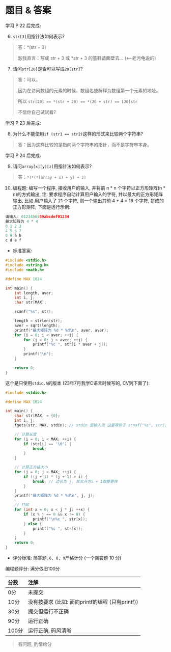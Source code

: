# 题目 & 答案
学习 P 22 后完成:

6. `str[3]`用指针法如何表示?

> 答：*(str + 3)
>
> 恕我直言：写成 str + 3 或 *str + 3 的童鞋请面壁去... (<--老污龟说的)

7. 请问`str[20]`是否可以写成`20[str]`?

> 答：可以。
>
> 因为在访问数组的元素的时候，数组名被解释为数组第一个元素的地址。
>
> 所以 `str[20] == *(str + 20) == *(20 + str) == [20]str`
>
> 不信你自己试试看?

学习 P 23 后完成:

8. 为什么不能使用`if (str1 == str2)`这样的形式来比较两个字符串?

> 答：因为这样比较的是指向两个字符串的指针，而不是字符串本身。

学习 P 24 后完成:

9. 请问`array[x][y][z]`用指针法如何表示?

> 答：`*(*(*(array + x) + y) + z)`

10. 编程题: 编写一个程序, 接收用户的输入, 并将前 n * n 个字符以正方形矩阵(n * n)的方式输出, 注: 要求程序自动计算用户输入的字符, 并以最大的正方形矩阵输出, 比如 用户输入了 21 个字符, 则一个输出其前 4 * 4 = 16 个字符, 拼成的正方形矩阵; 下面是运行示例:

```C
请输入: 0123456789abcdef01234
最大矩阵为 4 * 4
0 1 2 3
4 5 6 7
8 9 a b
c d e f
```

- 标准答案:
```C
#include <stdio.h>
#include <string.h>
#include <math.h>

#define MAX 1024

int main() {
    int length, aver;
    int i, j;
    char str[MAX];

    scanf("%s", str);

    length = strlen(str);
    aver = sqrt(length);
    printf("最大矩阵为 %d * %d\n", aver, aver);
    for (i = 0; i < aver; ++i) {
        for (j = 0; j < aver; ++j) {
            printf("%c ", str[i * aver + j]);
        }
        printf("\n");
    }

    return 0;
}
```

这个是只使用`stdio.h`的版本 (23年7月我学C语言时候写的, CV到下面了):
```C
#include <stdio.h>

#define MAX 1024

int main() {
    char str[MAX] = {0};
    int i, j;
    fgets(str, MAX, stdin); // stdin 是输入流 这里等价于 scnaf("%s", str);

    // 计算长度
    for (i = 0; i < MAX; ++i) {
        if (str[i] == '\0') {
            break;
        }
    }

    // 计算正方格大小
    for (j = 0; j < MAX; ++j) {
        if ((j + 1) * (j + 1) > i) {
            break; // 边长为 j, 其实开方i + 1取整更快
        }
    }
    printf("最大矩阵为 %d * %d\n", j, j);

    // 打印
    for (int x = 0; x < j * j; ++x) {
        if (x % j == 0 && x != 0) {
            printf("\n%c ", str[x]);
        } else {
            printf("%c ", str[x]);
        }
    }
    return 0;
}
```

- 评分标准: 简答题, `6, 8, 9`严格计分 (一个简答题 $10$ 分)

编程题评分: 满分依旧100分

|分数|注解|
|:-|:-|
|0分|未提交|
|10分|没有按要求 (比如: 面向printf的编程 (只有printf))|
|30分|提交但运行不正确|
|90分|运行正确|
|100分|运行正确, 码风清晰|

> 有问题, 酌情给分